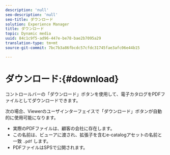 ```yaml
---
description: 'null'
seo-description: 'null'
seo-title: ダウンロード
solution: Experience Manager
title: ダウンロード
topic: Dynamic media
uuid: 84c1c9f5-ad96-447e-be78-bae2b7095a29
translation-type: tm+mt
source-git-commit: 7bc7b3a86fbcdc57cfdc31745fae3afc06e44b15

---
```



# ダウンロード:{#download}

コントロールバーの「ダウンロード」ボタンを使用して、電子カタログをPDFファイルとしてダウンロードできます。

次の場合、Viewerのユーザインターフェイスで「ダウンロード」ボタンが自動的に使用可能になります。

* 実際のPDFファイルは、顧客の会社に存在します。
* この名前は、ビューアに渡され、拡張子を含むe-catalogアセットの名前と一致 `.pdf` します。
* PDFファイルはSPSで公開されます。

